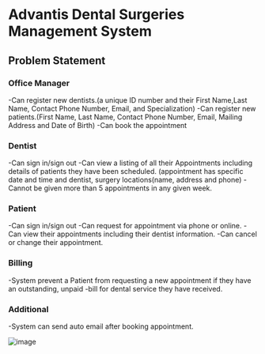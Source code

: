 # Advantis Dental Surgeries Management System
## Problem Statement
### Office Manager
-Can register new dentists.(a unique ID number and their First Name,Last Name, Contact Phone Number, Email, and Specialization)
-Can register new patients.(First Name, Last Name, Contact Phone Number, Email, Mailing Address and Date of Birth)
-Can book the appointment

### Dentist
-Can sign in/sign out
-Can view a listing of all their Appointments including details of patients they have been scheduled. (appointment has specific date and time and dentist, surgery locations(name, address and phone)
-Cannot be given more than 5 appointments in any given week.

### Patient
-Can sign in/sign out
-Can request for appointment via phone or online.
-Can view their appointments including their dentist information.
-Can cancel or change their appointment.

### Billing
-System prevent a Patient from requesting a new appointment if they have an outstanding, unpaid
-bill for dental service they have received.

### Additional
-System can send auto email after booking appointment.

![image](https://github.com/user-attachments/assets/e0717fad-13cb-4d71-9b85-8551ef6150f1)
